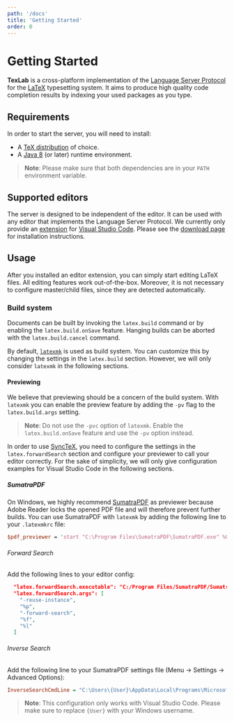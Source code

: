 ```yaml
---
path: '/docs'
title: 'Getting Started'
order: 0
---
```


# Getting Started

**TexLab** is a cross-platform implementation of the [Language Server Protocol](https://microsoft.github.io/language-server-protocol) for the [LaTeX](https://www.latex-project.org/) typesetting system.
It aims to produce high quality code completion results by indexing your used packages as you type.

## Requirements

In order to start the server, you will need to install:

- A [TeX distribution](https://www.latex-project.org/get/#tex-distributions) of choice.
- A [Java 8](https://java.com/en/download) (or later) runtime environment.

> **Note**: Please make sure that both dependencies are in your `PATH` environment variable.

## Supported editors

The server is designed to be independent of the editor. It can be used with any editor that implements the Language Server Protocol.
We currently only provide an [extension](https://github.com/efoerster/texlab-vscode) for [Visual Studio Code](https://code.visualstudio.com).
Please see the [download page](/download) for installation instructions.

## Usage

After you installed an editor extension, you can simply start editing LaTeX files.
All editing features work out-of-the-box.
Moreover, it is not necessary to configure master/child files, since they are detected automatically.

### Build system

Documents can be built by invoking the `latex.build` command or by enabling the `latex.build.onSave` feature.
Hanging builds can be aborted with the `latex.build.cancel` command.

By default, [`latexmk`](https://ctan.org/pkg/latexmk?lang=en) is used as build system.
You can customize this by changing the settings in the `latex.build` section.
However, we will only consider `latexmk` in the following sections.

#### Previewing

We believe that previewing should be a concern of the build system.
With `latexmk` you can enable the preview feature by adding the `-pv` flag to the `latex.build.args` setting.

> **Note**: Do not use the `-pvc` option of `latexmk`. Enable the `latex.build.onSave` feature and use the `-pv` option instead.

In order to use [SyncTeX](http://www.tug.org/TUGboat/tb29-3/tb93laurens.pdf), you need to configure the settings in the `latex.forwardSearch` section
and configure your previewer to call your editor correctly.
For the sake of simplicity, we will only give configuration examples for Visual Studio Code in the following sections.

##### SumatraPDF

On Windows, we highly recommend [SumatraPDF](https://www.sumatrapdfreader.org) as previewer
because Adobe Reader locks the opened PDF file and will therefore prevent further builds.
You can use SumatraPDF with `latexmk` by adding the following line to your `.latexmkrc` file:

```perl
$pdf_previewer = 'start "C:\Program Files\SumatraPDF\SumatraPDF.exe" %O %S';
```

###### Forward Search

Add the following lines to your editor config:

```json
  "latex.forwardSearch.executable": "C:/Program Files/SumatraPDF/SumatraPDF.exe",
  "latex.forwardSearch.args": [
    "-reuse-instance",
    "%p",
    "-forward-search",
    "%f",
    "%l"
  ]
```

###### Inverse Search

Add the following line to your SumatraPDF settings file (Menu -> Settings -> Advanced Options):

```ini
InverseSearchCmdLine = "C:\Users\{User}\AppData\Local\Programs\Microsoft VS Code\Code.exe" -g "%f":%l
```

> **Note**: This configuration only works with Visual Studio Code.
> Please make sure to replace `{User}` with your Windows username.
